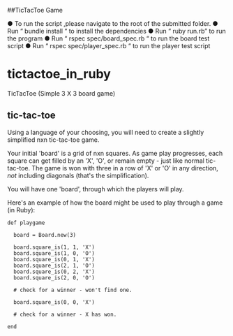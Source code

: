 ##TicTacToe Game

● To run the script ,please navigate to the root of the submitted folder.
● Run “ bundle install “ to install the dependencies
● Run “ ruby run.rb” to run the program
● Run “ rspec spec/board_spec.rb “ to run the board test script
● Run “ rspec spec/player_spec.rb “ to run the player test script

# tictactoe_in_ruby
TicTacToe (Simple 3 X 3 board game)

## tic-tac-toe

Using a language of your choosing, you will need to create a slightly simplified nxn tic-tac-toe game.

Your initial 'board' is a grid of nxn squares. As game play progresses,
each square can get filled by an 'X', 'O', or remain empty - just like normal
tic-tac-toe.  The game is won with three in a row of 'X' or 'O' in any
direction, _not_ including diagonals (that's the simplification).

You will have one 'board', through which the players will play.

Here's an example of how the board might be used to play through a game (in Ruby):

    def playgame

      board = Board.new(3)

      board.square_is(1, 1, 'X')
      board.square_is(1, 0, 'O')
      board.square_is(0, 1, 'X')
      board.square_is(2, 1, 'O')
      board.square_is(0, 2, 'X')
      board.square_is(2, 0, 'O')

      # check for a winner - won't find one.

      board.square_is(0, 0, 'X')

      # check for a winner - X has won.

    end
